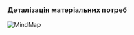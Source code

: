 ### Деталізація матеріальних потреб
![MindMap](https://user-images.githubusercontent.com/79908409/188973575-a0824586-c5b6-4ebf-b998-022a6fec58ef.jpg)
